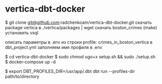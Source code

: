 # vertica-dbt-docker

$ git clone git@github.com:radchenkoam/vertica-dbt-docker.git
скачать package vertica в ./vertica/packages | wget
скачать boston_crimes (make)
установить vsql

описать параметры в .env
  из строки profile: crimes_in_boston_vertica в dbt_project.yml заполняем имя профиля в .env

$ cd vertica-dbt-docker
$ sudo chmod ugo+x setup.sh && sudo ./setup.sh
$ docker-compose up -d

$ export DBT_PROFILES_DIR=/usr/app/.dbt
dbt run --profiles-dir path/to/directory

